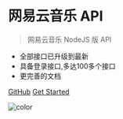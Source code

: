 # 网易云音乐 API

> 网易云音乐 NodeJS 版 API

- 全部接口已升级到最新
- 具备登录接口,多达100多个接口
- 更完善的文档


[GitHub](https://github.com/Binaryify/NeteaseCloudMusicApi)
[Get Started](#neteasecloudmusicapi)

![color](#ffffff)